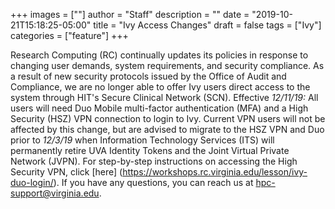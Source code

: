 +++
images = [""]
author = "Staff"
description = ""
date = "2019-10-21T15:18:25-05:00"
title = "Ivy Access Changes"
draft = false
tags = ["Ivy"]
categories = ["feature"]
+++


Research Computing (RC) continually updates its policies in response to changing user demands, system requirements, and security compliance.
As a result of new security protocols issued by the Office of Audit and Compliance, we are no longer able to offer Ivy users direct access to the system through HIT's Secure Clinical Network (SCN).
Effective *12/11/19:* All users will need Duo Mobile multi-factor authentication (MFA) and a High Security (HSZ) VPN connection to login to Ivy.
Current VPN users will not be affected by this change, but are advised to migrate to the HSZ VPN and Duo prior to *12/3/19* when Information Technology Services (ITS) will permanently retire UVA Identity Tokens and the Joint Virtual Private Network (JVPN).
For step-by-step instructions on accessing the High Security VPN, click [here] (https://workshops.rc.virginia.edu/lesson/ivy-duo-login/).
If you have any questions, you can reach us at hpc-support@virginia.edu.


